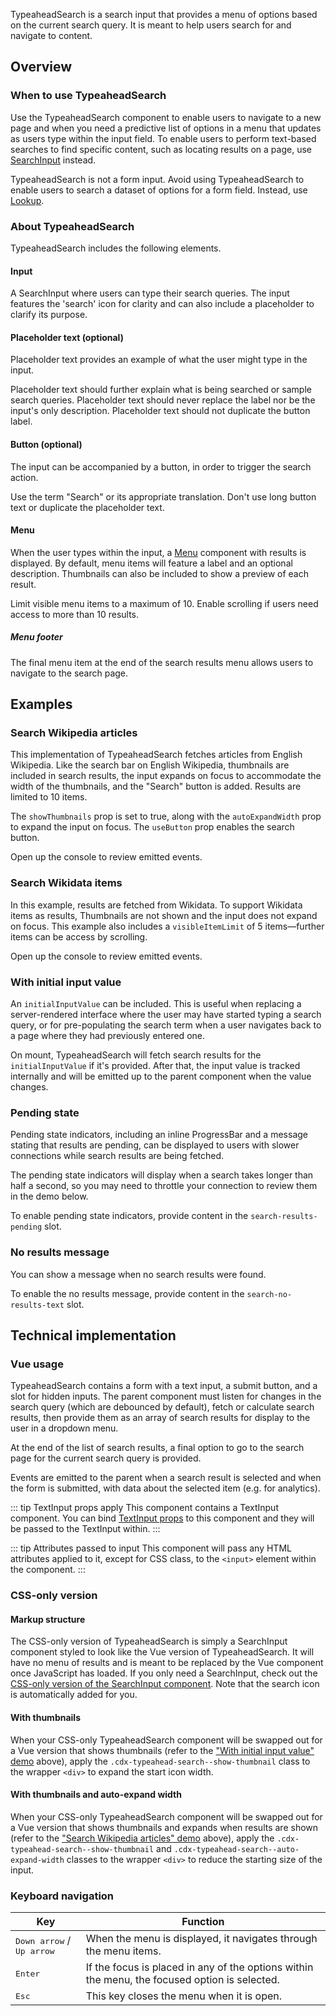 <script setup>
import { CdxAccordion } from '@wikimedia/codex';
import TypeaheadSearchConfigurable from '@/../component-demos/typeahead-search/examples/TypeaheadSearchConfigurable.vue';
import TypeaheadSearchWikipedia from '@/../component-demos/typeahead-search/examples/TypeaheadSearchWikipedia.vue';
import TypeaheadSearchWikidata from '@/../component-demos/typeahead-search/examples/TypeaheadSearchWikidata.vue';
import TypeaheadSearchInitialValue from '@/../component-demos/typeahead-search/examples/TypeaheadSearchInitialValue.vue';
import TypeaheadSearchPendingState from '@/../component-demos/typeahead-search/examples/TypeaheadSearchPendingState.vue';
import TypeaheadSearchNoResult from '@/../component-demos/typeahead-search/examples/TypeaheadSearchNoResult.vue';

const controlsConfig = [
	{
		name: 'useButton',
		type: 'boolean'
	},
	{
		name: 'buttonLabel',
		type: 'text',
		// DEPRECATED: set default to 'Search' (T368444).
		default: ''
	},
	{
		name: 'highlightQuery',
		type: 'boolean'
	},
	{
		name: 'showThumbnail',
		type: 'boolean'
	},
	{
		name: 'autoExpandWidth',
		type: 'boolean'
	}
];
</script>

TypeaheadSearch is a search input that provides a menu of options based on the
current search query. It is meant to help users search for and navigate to
content.

<cdx-demo-wrapper :controls-config="controlsConfig">
<template v-slot:demo="{ propValues }">
	<typeahead-search-configurable v-bind="propValues" />
</template>
</cdx-demo-wrapper>

## Overview

### When to use TypeaheadSearch

Use the TypeaheadSearch component to enable users to navigate to a new page and when you need a predictive list of options in a menu that updates as users type within the input field. To enable users to perform text-based searches to find specific content, such as locating results on a page, use [SearchInput](./search-input.md) instead.

TypeaheadSearch is not a form input. Avoid using TypeaheadSearch to enable users to search a dataset
of options for a form field. Instead, use [Lookup](./lookup.md).

### About TypeaheadSearch

TypeaheadSearch includes the following elements.

#### Input

A SearchInput where users can type their search queries. The input features the 'search' icon for
clarity and can also include a placeholder to clarify its purpose.

#### Placeholder text (optional)

Placeholder text provides an example of what the user might type in the input.

<cdx-demo-best-practices>
<cdx-demo-best-practice>Placeholder text should further explain what is being searched or sample search queries.</cdx-demo-best-practice>
<cdx-demo-best-practice type="dont">Placeholder text should never replace the label nor be the input's only description.</cdx-demo-best-practice>
<cdx-demo-best-practice type="dont">Placeholder text should not duplicate the button label.</cdx-demo-best-practice>
</cdx-demo-best-practices>

#### Button (optional)

The input can be accompanied by a button, in order to trigger the search action.

<cdx-demo-best-practices>
<cdx-demo-best-practice>Use the term "Search" or its appropriate translation.</cdx-demo-best-practice>
<cdx-demo-best-practice type="dont">Don't use long button text or duplicate the placeholder text.</cdx-demo-best-practice>
</cdx-demo-best-practices>

#### Menu

When the user types within the input, a [Menu](./menu.md) component with results is displayed. By
default, menu items will feature a label and an optional description. Thumbnails can also be
included to show a preview of each result.

<cdx-demo-best-practices>
<cdx-demo-best-practice>Limit visible menu items to a maximum of 10.</cdx-demo-best-practice>
<cdx-demo-best-practice>Enable scrolling if users need access to more than 10 results.</cdx-demo-best-practice>
</cdx-demo-best-practices>

##### Menu footer

The final menu item at the end of the search results menu allows users to navigate to the search
page.

## Examples

### Search Wikipedia articles

This implementation of TypeaheadSearch fetches articles from English Wikipedia. Like the search bar
on English Wikipedia, thumbnails are included in search results, the input expands on focus to
accommodate the width of the thumbnails, and the "Search" button is added. Results are limited to
10 items.

<cdx-demo-wrapper>
<template v-slot:demo>
	<typeahead-search-wikipedia />
</template>
<template v-slot:code>

:::code-group

<<< @/../component-demos/typeahead-search/examples/TypeaheadSearchWikipedia.vue [NPM]

<<< @/../component-demos/typeahead-search/examples-mw/TypeaheadSearchWikipedia.vue [MediaWiki]

:::

</template>
</cdx-demo-wrapper>

<cdx-accordion>
<template #title>Developer notes</template>

The `showThumbnails` prop is set to true, along with the `autoExpandWidth` prop to expand the input
on focus. The `useButton` prop enables the search button.

Open up the console to review emitted events.

</cdx-accordion>

### Search Wikidata items

In this example, results are fetched from Wikidata. To support Wikidata items as results, Thumbnails
are not shown and the input does not expand on focus. This example also includes a
`visibleItemLimit` of 5 items—further items can be access by scrolling.

<cdx-demo-wrapper>
<template v-slot:demo>
	<typeahead-search-wikidata />
</template>
<template v-slot:code>

:::code-group

<<< @/../component-demos/typeahead-search/examples/TypeaheadSearchWikidata.vue [NPM]

<<< @/../component-demos/typeahead-search/examples-mw/TypeaheadSearchWikidata.vue [MediaWiki]

:::

</template>
</cdx-demo-wrapper>

<cdx-accordion>
<template #title>Developer notes</template>

Open up the console to review emitted events.

</cdx-accordion>

### With initial input value

An `initialInputValue` can be included. This is useful when replacing a server-rendered interface
where the user may have started typing a search query, or for pre-populating the search term when a
user navigates back to a page where they had previously entered one.

<cdx-demo-wrapper :force-reset="true">
<template v-slot:demo>
	<typeahead-search-initial-value initial-input-value="Color" />
</template>
<template v-slot:code>

:::code-group

<<< @/../component-demos/typeahead-search/examples/TypeaheadSearchInitialValue.vue [NPM]

<<< @/../component-demos/typeahead-search/examples-mw/TypeaheadSearchInitialValue.vue [MediaWiki]

:::

</template>
</cdx-demo-wrapper>

<cdx-accordion>
<template #title>Developer notes</template>

On mount, TypeaheadSearch will fetch search results for the `initialInputValue` if it's provided.
After that, the input value is tracked internally and will be emitted up to the parent component
when the value changes.

</cdx-accordion>

### Pending state

Pending state indicators, including an inline ProgressBar and a message stating that results are
pending, can be displayed to users with slower connections while search results are being fetched.

The pending state indicators will display when a search takes longer than half a second, so you may
need to throttle your connection to review them in the demo below.

<cdx-demo-wrapper>
<template v-slot:demo>
	<typeahead-search-pending-state />
</template>
<template v-slot:code>

:::code-group

<<< @/../component-demos/typeahead-search/examples/TypeaheadSearchPendingState.vue [NPM]

<<< @/../component-demos/typeahead-search/examples-mw/TypeaheadSearchPendingState.vue [MediaWiki]

:::

</template>
</cdx-demo-wrapper>

<cdx-accordion>
<template #title>Developer notes</template>

To enable pending state indicators, provide content in the `search-results-pending` slot.

</cdx-accordion>

### No results message

You can show a message when no search results were found.

<cdx-demo-wrapper>
<template v-slot:demo>
	<typeahead-search-no-result />
</template>
<template v-slot:code>

:::code-group

<<< @/../component-demos/typeahead-search/examples/TypeaheadSearchNoResult.vue [NPM]

<<< @/../component-demos/typeahead-search/examples-mw/TypeaheadSearchNoResult.vue [MediaWiki]

:::

</template>
</cdx-demo-wrapper>

<cdx-accordion>
<template #title>Developer notes</template>

To enable the no results message, provide content in the `search-no-results-text` slot.

</cdx-accordion>

## Technical implementation

### Vue usage

TypeaheadSearch contains a form with a text input, a submit button, and a slot for hidden inputs.
The parent component must listen for changes in the search query (which are debounced by
default), fetch or calculate search results, then provide them as an array of search results for
display to the user in a dropdown menu.

At the end of the list of search results, a final option to go to the search page for the current
search query is provided.

Events are emitted to the parent when a search result is selected and when the form is submitted,
with data about the selected item (e.g. for analytics).

::: tip TextInput props apply
This component contains a TextInput component. You can bind [TextInput props](./text-input.html#props)
to this component and they will be passed to the TextInput within.
:::

::: tip Attributes passed to input
This component will pass any HTML attributes applied to it, except for CSS class, to the `<input>`
element within the component.
:::

### CSS-only version

#### Markup structure

The CSS-only version of TypeaheadSearch is simply a SearchInput component styled to look like
the Vue version of TypeaheadSearch. It will have no menu of results and is meant to be replaced
by the Vue component once JavaScript has loaded. If you only need a SearchInput, check out the
[CSS-only version of the SearchInput component](./search-input.md#css-only-version). Note that the
search icon is automatically added for you.

<cdx-demo-wrapper>
<template v-slot:demo>
	<!-- Wrapper `<div>` element. -->
	<div class="cdx-typeahead-search">
		<!-- Search input div with classes. -->
		<div class="cdx-search-input cdx-search-input--has-end-button">
			<!-- Search input wrapper `<div>`. -->
			<div class="cdx-search-input__input-wrapper">
				<!-- CSS-only TextInput with start icon. -->
				<div class="cdx-text-input cdx-text-input--has-start-icon">
					<!-- Input with type="search". -->
					<input class="cdx-text-input__input" type="search" placeholder="Search Wikipedia">
					<!-- Start icon span. -->
					<span class="cdx-text-input__icon cdx-text-input__start-icon"></span>
				</div>
			</div>
			<!-- Search button. -->
			<button class="cdx-button cdx-search-input__end-button">Search</button>
		</div>
	</div>
</template>
<template v-slot:code>

```html
<div class="cdx-typeahead-search">
	<div class="cdx-search-input cdx-search-input--has-end-button">
		<div class="cdx-search-input__input-wrapper">
			<div class="cdx-text-input cdx-text-input--has-start-icon">
				<input class="cdx-text-input__input" type="search" placeholder="Search Wikipedia">
				<span class="cdx-text-input__icon cdx-text-input__start-icon"></span>
			</div>
		</div>
		<button class="cdx-button cdx-search-input__end-button">Search</button>
	</div>
</div>
```

</template>
</cdx-demo-wrapper>

#### With thumbnails

When your CSS-only TypeaheadSearch component will be swapped out for a Vue version that shows
thumbnails (refer to the ["With initial input value" demo](#with-initial-input-value) above), apply
the
`.cdx-typeahead-search--show-thumbnail` class to the wrapper `<div>` to expand the start icon width.

<cdx-demo-wrapper>
<template v-slot:demo>
	<div class="cdx-typeahead-search cdx-typeahead-search--show-thumbnail">
		<div class="cdx-search-input cdx-search-input--has-end-button">
			<div class="cdx-search-input__input-wrapper">
				<div class="cdx-text-input cdx-text-input--has-start-icon">
					<input class="cdx-text-input__input" type="search" placeholder="Search Wikipedia">
					<span class="cdx-text-input__icon cdx-text-input__start-icon"></span>
				</div>
			</div>
			<button class="cdx-button cdx-search-input__end-button">Search</button>
		</div>
	</div>
</template>
<template v-slot:code>

```html
<div class="cdx-typeahead-search cdx-typeahead-search--show-thumbnail">
	<div class="cdx-search-input cdx-search-input--has-end-button">
		<div class="cdx-search-input__input-wrapper">
			<div class="cdx-text-input cdx-text-input--has-start-icon">
				<input class="cdx-text-input__input" type="search" placeholder="Search Wikipedia">
				<span class="cdx-text-input__icon cdx-text-input__start-icon"></span>
			</div>
		</div>
		<button class="cdx-button cdx-search-input__end-button">Search</button>
	</div>
</div>
```

</template>
</cdx-demo-wrapper>

#### With thumbnails and auto-expand width

When your CSS-only TypeaheadSearch component will be swapped out for a Vue version that shows thumbnails and expands when results are shown (refer to the ["Search Wikipedia articles" demo](#search-wikipedia-articles)
above), apply the `.cdx-typeahead-search--show-thumbnail` and `.cdx-typeahead-search--auto-expand-width` classes to the wrapper `<div>` to reduce the starting size
of the input.

<cdx-demo-wrapper>
<template v-slot:demo>
	<div class="cdx-typeahead-search cdx-typeahead-search--show-thumbnail cdx-typeahead-search--auto-expand-width">
		<div class="cdx-search-input cdx-search-input--has-end-button">
			<div class="cdx-search-input__input-wrapper">
				<div class="cdx-text-input cdx-text-input--has-start-icon">
					<input class="cdx-text-input__input" type="search" placeholder="Search Wikipedia">
					<span class="cdx-text-input__icon cdx-text-input__start-icon"></span>
				</div>
			</div>
			<button class="cdx-button cdx-search-input__end-button">Search</button>
		</div>
	</div>
</template>
<template v-slot:code>

```html
<div class="cdx-typeahead-search cdx-typeahead-search--show-thumbnail cdx-typeahead-search--auto-expand-width">
	<div class="cdx-search-input cdx-search-input--has-end-button">
		<div class="cdx-search-input__input-wrapper">
			<div class="cdx-text-input cdx-text-input--has-start-icon">
				<input class="cdx-text-input__input" type="search" placeholder="Search Wikipedia">
				<span class="cdx-text-input__icon cdx-text-input__start-icon"></span>
			</div>
		</div>
		<button class="cdx-button cdx-search-input__end-button">Search</button>
	</div>
</div>
```

</template>
</cdx-demo-wrapper>

### Keyboard navigation

| Key | Function |
| -- | -- |
| <kbd>Down arrow</kbd> / <kbd>Up arrow</kbd> | When the menu is displayed, it navigates through the menu items. |
| <kbd>Enter</kbd> | If the focus is placed in any of the options within the menu, the focused option is selected. |
| <kbd>Esc</kbd> | This key closes the menu when it is open. |
